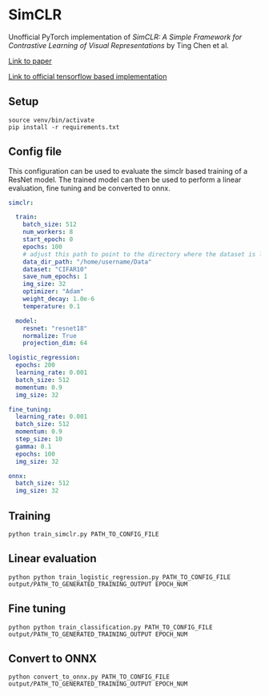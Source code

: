 # SimCLR

Unofficial PyTorch implementation of _SimCLR: A Simple Framework for Contrastive Learning of Visual Representations_ by Ting Chen et al.

[Link to paper](https://arxiv.org/pdf/2002.05709.pdf)

[Link to official tensorflow based implementation](https://github.com/google-research/simclr)

## Setup

```
source venv/bin/activate
pip install -r requirements.txt 
```

## Config file

This configuration can be used to evaluate the simclr based training of a ResNet model. The trained model can then be 
used to perform a linear evaluation, fine tuning and be converted to onnx. 

```yaml
simclr:

  train:
    batch_size: 512
    num_workers: 8
    start_epoch: 0
    epochs: 100
    # adjust this path to point to the directory where the dataset is located
    data_dir_path: "/home/username/Data"
    dataset: "CIFAR10"
    save_num_epochs: 1
    img_size: 32
    optimizer: "Adam"
    weight_decay: 1.0e-6
    temperature: 0.1

  model:
    resnet: "resnet18"
    normalize: True
    projection_dim: 64

logistic_regression:
  epochs: 200
  learning_rate: 0.001
  batch_size: 512
  momentum: 0.9
  img_size: 32

fine_tuning:
  learning_rate: 0.001
  batch_size: 512
  momentum: 0.9
  step_size: 10
  gamma: 0.1
  epochs: 100
  img_size: 32

onnx:
  batch_size: 512
  img_size: 32
```

## Training 

```
python train_simclr.py PATH_TO_CONFIG_FILE
```

## Linear evaluation

```
python python train_logistic_regression.py PATH_TO_CONFIG_FILE output/PATH_TO_GENERATED_TRAINING_OUTPUT EPOCH_NUM
```

## Fine tuning

```
python python train_classification.py PATH_TO_CONFIG_FILE output/PATH_TO_GENERATED_TRAINING_OUTPUT EPOCH_NUM
```

## Convert to ONNX

```
python convert_to_onnx.py PATH_TO_CONFIG_FILE output/PATH_TO_GENERATED_TRAINING_OUTPUT EPOCH_NUM

```